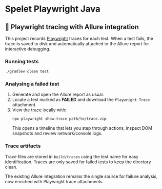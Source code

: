 # Spelet Playwright Java

## 🚀 Playwright tracing with Allure integration

This project records [Playwright](https://playwright.dev/java/) traces for each test. When a test fails, the trace is saved to disk and automatically attached to the Allure report for interactive debugging.

### Running tests
```bash
./gradlew clean test
```

### Analysing a failed test
1. Generate and open the Allure report as usual.
2. Locate a test marked as **FAILED** and download the `Playwright Trace` attachment.
3. View the trace locally with:
   ```bash
   npx playwright show-trace path/to/trace.zip
   ```
   This opens a timeline that lets you step through actions, inspect DOM snapshots and review network/console logs.

### Trace artifacts
Trace files are stored in `build/traces` using the test name for easy identification. Traces are only saved for failed tests to keep the directory clean.

The existing Allure integration remains the single source for failure analysis, now enriched with Playwright trace attachments.

